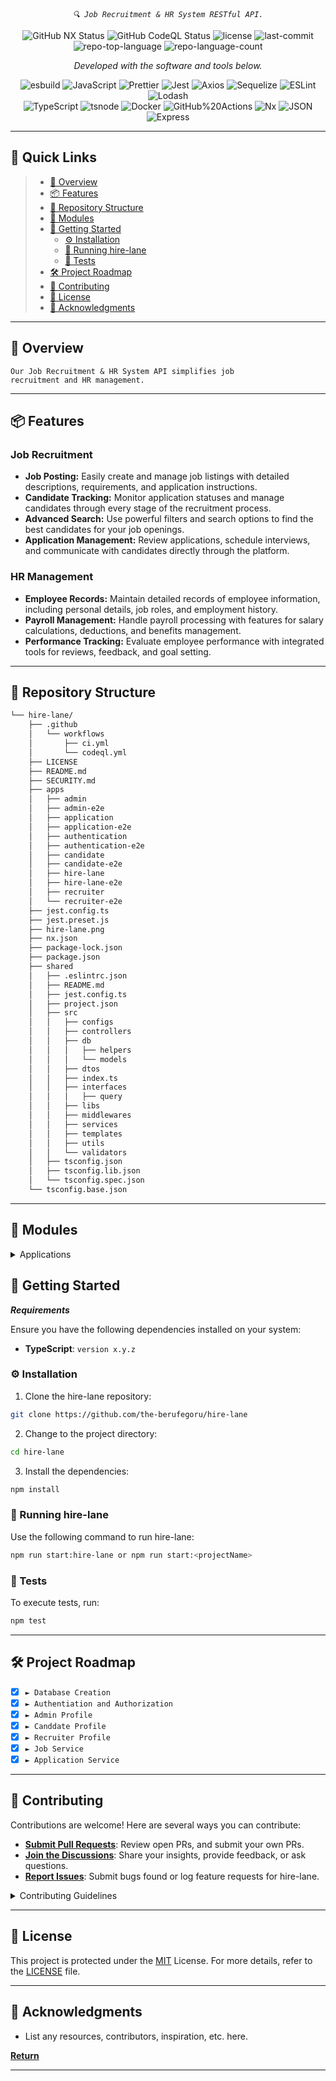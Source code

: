<p align="center">
</p>
<p align="center">
    <em><code>🔍 Job Recruitment & HR System RESTful API.</code></em>
</p>
<p align="center">
<img alt="GitHub NX Status" src="https://github.com/the-berufegoru/hire-lane/actions/workflows/ci.yml/badge.svg">
<img alt="GitHub CodeQL Status" src="https://github.com/the-berufegoru/hire-lane/actions/workflows/codeql.yml/badge.svg">
<img src="https://img.shields.io/github/license/the-berufegoru/hire-lane?style=flat&color=0080ff" alt="license">
<img src="https://img.shields.io/github/last-commit/the-berufegoru/hire-lane?style=flat&logo=git&logoColor=white&color=0080ff" alt="last-commit">
<img src="https://img.shields.io/github/languages/top/the-berufegoru/hire-lane?style=flat&color=0080ff" alt="repo-top-language">
<img src="https://img.shields.io/github/languages/count/the-berufegoru/hire-lane?style=flat&color=0080ff" alt="repo-language-count">

<p>
<p align="center">
  <em>Developed with the software and tools below.</em>
</p>
<p align="center">
 <img src="https://img.shields.io/badge/esbuild-FFCF00.svg?style=flat&logo=esbuild&logoColor=black" alt="esbuild">
 <img src="https://img.shields.io/badge/JavaScript-F7DF1E.svg?style=flat&logo=JavaScript&logoColor=black" alt="JavaScript">
 <img src="https://img.shields.io/badge/Prettier-F7B93E.svg?style=flat&logo=Prettier&logoColor=black" alt="Prettier">
 <img src="https://img.shields.io/badge/Jest-C21325.svg?style=flat&logo=Jest&logoColor=white" alt="Jest">
 <img src="https://img.shields.io/badge/Axios-5A29E4.svg?style=flat&logo=Axios&logoColor=white" alt="Axios">
 <img src="https://img.shields.io/badge/Sequelize-52B0E7.svg?style=flat&logo=Sequelize&logoColor=white" alt="Sequelize">
 <img src="https://img.shields.io/badge/ESLint-4B32C3.svg?style=flat&logo=ESLint&logoColor=white" alt="ESLint">
 <img src="https://img.shields.io/badge/Lodash-3492FF.svg?style=flat&logo=Lodash&logoColor=white" alt="Lodash">
 <br>
 <img src="https://img.shields.io/badge/TypeScript-3178C6.svg?style=flat&logo=TypeScript&logoColor=white" alt="TypeScript">
 <img src="https://img.shields.io/badge/tsnode-3178C6.svg?style=flat&logo=ts-node&logoColor=white" alt="tsnode">
 <img src="https://img.shields.io/badge/Docker-2496ED.svg?style=flat&logo=Docker&logoColor=white" alt="Docker">
 <img src="https://img.shields.io/badge/GitHub%20Actions-2088FF.svg?style=flat&logo=GitHub-Actions&logoColor=white" alt="GitHub%20Actions">
 <img src="https://img.shields.io/badge/Nx-143055.svg?style=flat&logo=Nx&logoColor=white" alt="Nx">
 <img src="https://img.shields.io/badge/JSON-000000.svg?style=flat&logo=JSON&logoColor=white" alt="JSON">
 <img src="https://img.shields.io/badge/Express-000000.svg?style=flat&logo=Express&logoColor=white" alt="Express">
</p>
<hr>

## 🔗 Quick Links

> - [📍 Overview](#-overview)
> - [📦 Features](#-features)
> - [📂 Repository Structure](#-repository-structure)
> - [🧩 Modules](#-modules)
> - [🚀 Getting Started](#-getting-started)
>   - [⚙️ Installation](#️-installation)
>   - [🤖 Running hire-lane](#-running-hire-lane)
>   - [🧪 Tests](#-tests)
> - [🛠 Project Roadmap](#-project-roadmap)
> - [🤝 Contributing](#-contributing)
> - [📄 License](#-license)
> - [👏 Acknowledgments](#-acknowledgments)

---

## 📍 Overview

<code>Our Job Recruitment & HR System API simplifies job recruitment and HR management.</code>

---

## 📦 Features

### Job Recruitment

- **Job Posting:** Easily create and manage job listings with detailed descriptions, requirements, and application instructions.
- **Candidate Tracking:** Monitor application statuses and manage candidates through every stage of the recruitment process.
- **Advanced Search:** Use powerful filters and search options to find the best candidates for your job openings.
- **Application Management:** Review applications, schedule interviews, and communicate with candidates directly through the platform.

### HR Management

- **Employee Records:** Maintain detailed records of employee information, including personal details, job roles, and employment history.
- **Payroll Management:** Handle payroll processing with features for salary calculations, deductions, and benefits management.
- **Performance Tracking:** Evaluate employee performance with integrated tools for reviews, feedback, and goal setting.

---

## 📂 Repository Structure

```sh
└── hire-lane/
    ├── .github
    │   └── workflows
    │       ├── ci.yml
    │       └── codeql.yml
    ├── LICENSE
    ├── README.md
    ├── SECURITY.md
    ├── apps
    │   ├── admin
    │   ├── admin-e2e
    │   ├── application
    │   ├── application-e2e
    │   ├── authentication
    │   ├── authentication-e2e
    │   ├── candidate
    │   ├── candidate-e2e
    │   ├── hire-lane
    │   ├── hire-lane-e2e
    │   ├── recruiter
    │   └── recruiter-e2e
    ├── jest.config.ts
    ├── jest.preset.js
    ├── hire-lane.png
    ├── nx.json
    ├── package-lock.json
    ├── package.json
    ├── shared
    │   ├── .eslintrc.json
    │   ├── README.md
    │   ├── jest.config.ts
    │   ├── project.json
    │   ├── src
    │   │   ├── configs
    │   │   ├── controllers
    │   │   ├── db
    │   │   │   ├── helpers
    │   │   │   └── models
    │   │   ├── dtos
    │   │   ├── index.ts
    │   │   ├── interfaces
    │   │   │   ├── query
    │   │   ├── libs
    │   │   ├── middlewares
    │   │   ├── services
    │   │   ├── templates
    │   │   ├── utils
    │   │   └── validators
    │   ├── tsconfig.json
    │   ├── tsconfig.lib.json
    │   └── tsconfig.spec.json
    └── tsconfig.base.json
```

---

## 🧩 Modules

<details closed><summary>Applications</summary>

| Module                                                                                                  | Summary                                                                      |
| ------------------------------------------------------------------------------------------------------- | ---------------------------------------------------------------------------- |
| [Admin Module](https://github.com/the-berufegoru/hire-lane/blob/master/apps/admin)                     | <code>► Manages user permissions and admin settings.</code>                  |
| [Application Module](https://github.com/the-berufegoru/hire-lane/blob/master/shared/tsconfig.lib.json) | <code>► Handles job applications and related workflows.</code>               |
| [Authentication Module](https://github.com/the-berufegoru/hire-lane/blob/master/shared/tsconfig.json)  | <code>► Manages user authentication and session handling.</code>             |
| [Candidate Module](https://github.com/the-berufegoru/hire-lane/blob/master/shared/tsconfig.spec.json)  | <code>► Manages candidate profiles, applications, and data.</code>           |
| [Job Module](https://github.com/the-berufegoru/hire-lane/blob/master/shared/jest.config.ts)            | <code>► Handles job postings, searches, and related operations.</code>       |
| [Job Finder Core](https://github.com/the-berufegoru/hire-lane/blob/master/shared/project.json)         | <code>► Core functionality and configurations for the Job Finder app.</code> |
| [Recruiter Module](https://github.com/the-berufegoru/hire-lane/blob/master/shared/project.json)        | <code>► Manages recruiter profiles and job postings.</code>                  |

</details>

## 🚀 Getting Started

**_Requirements_**

Ensure you have the following dependencies installed on your system:

- **TypeScript**: `version x.y.z`

### ⚙️ Installation

1. Clone the hire-lane repository:

```sh
git clone https://github.com/the-berufegoru/hire-lane
```

2. Change to the project directory:

```sh
cd hire-lane
```

3. Install the dependencies:

```sh
npm install
```

### 🤖 Running hire-lane

Use the following command to run hire-lane:

```sh
npm run start:hire-lane or npm run start:<projectName>
```

### 🧪 Tests

To execute tests, run:

```sh
npm test
```

---

## 🛠 Project Roadmap

- [x] `► Database Creation`
- [x] `► Authentiation and Authorization`
- [x] `► Admin Profile`
- [x] `► Canddate Profile`
- [x] `► Recruiter Profile`
- [x] `► Job Service`
- [x] `► Application Service`

---

## 🤝 Contributing

Contributions are welcome! Here are several ways you can contribute:

- **[Submit Pull Requests](https://github.com/the-berufegoru/hire-lane/blob/main/CONTRIBUTING.md)**: Review open PRs, and submit your own PRs.
- **[Join the Discussions](https://github.com/the-berufegoru/hire-lane/discussions)**: Share your insights, provide feedback, or ask questions.
- **[Report Issues](https://github.com/the-berufegoru/hire-lane/issues)**: Submit bugs found or log feature requests for hire-lane.

<details closed>
    <summary>Contributing Guidelines</summary>

1. **Fork the Repository**: Start by forking the project repository to your GitHub account.
2. **Clone Locally**: Clone the forked repository to your local machine using a Git client.

   ```sh
   git clone https://github.com/the-berufegoru/hire-lane
   ```

3. **Create a New Branch**: Always work on a new branch, giving it a descriptive name.

   ```sh
   git checkout -b new-feature-x
   ```

4. **Make Your Changes**: Develop and test your changes locally.
5. **Commit Your Changes**: Commit with a clear message describing your updates.

   ```sh
   git commit -m 'Implemented new feature x.'
   ```

6. **Push to GitHub**: Push the changes to your forked repository.

   ```sh
   git push origin new-feature-x
   ```

7. **Submit a Pull Request**: Create a PR against the original project repository. Clearly describe the changes and their motivations.

Once your PR is reviewed and approved, it will be merged into the main branch.

</details>

---

## 📄 License

This project is protected under the [MIT](LICENSE.md) License. For more details, refer to the [LICENSE](https://github.com/the-berufegoru/hire-lane?tab=MIT-1-ov-file#readme/) file.

---

## 👏 Acknowledgments

- List any resources, contributors, inspiration, etc. here.

[**Return**](#-quick-links)

---
